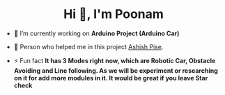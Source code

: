 <h1 align="center">Hi 👋, I'm Poonam</h1>


- 🔭 I’m currently working on **Arduino Project (Arduino Car)**

- 🤝 Person who helped me in this project [Ashish Pise](https://github.com/AshishisLiquid).

- ⚡ Fun fact **It has 3 Modes right now, which are Robotic Car, Obstacle Avoiding and Line following. As we will be experiment or researching on it for add more modules in it. It would be great if you leave Star check**



